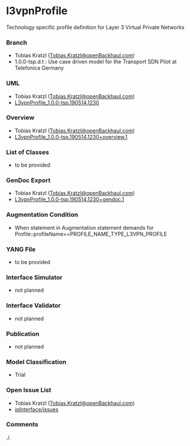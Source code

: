 # l3vpnProfile
Technology specific profile definition for Layer 3 Virtual Private Networks

### Branch
- Tobias Kratzl (Tobias.Kratzl@openBackhaul.com)
- 1.0.0-tsp.d.t : Use case driven model for the Transport SDN Pilot at Telefonica Germany

### UML
- Tobias Kratzl (Tobias.Kratzl@openBackhaul.com)
- [L3vpnProfile_1.0.0-tsp.190514.1230](./L3vpnProfile_1.0.0-tsp.190514.1230.zip)

### Overview 
- Tobias Kratzl (Tobias.Kratzl@openBackhaul.com)
- [L3vpnProfile_1.0.0-tsp.190514.1230+overview.1](./L3vpnProfile_1.0.0-tsp.190514.1230+overview.1.png)

### List of Classes
- to be provided 

### GenDoc Export
- Tobias Kratzl (Tobias.Kratzl@openBackhaul.com)
- [L3vpnProfile_1.0.0-tsp.190514.1230+gendoc.1](./L3vpnProfile_1.0.0-tsp.190514.1230+gendoc.1.docx)

### Augmentation Condition
- When statement in Augmentation statement demands for Profile::profileName==PROFILE_NAME_TYPE_L3VPN_PROFILE

### YANG File
- to be provided 

### Interface Simulator
- not planned 

### Interface Validator
- not planned

### Publication
- not planned

### Model Classification
- Trial

### Open Issue List
- Tobias Kratzl (Tobias.Kratzl@openBackhaul.com)
- [ipInterface/issues](../../issues)

### Comments
./.
